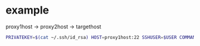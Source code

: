 example
=======


proxy1host -> proxy2host -> targethost 
```bash
PRIVATEKEY=$(cat ~/.ssh/id_rsa) HOST=proxy1host:22 SSHUSER=$USER COMMAND="ssh -A proxy2host ssh -A targethost hostname" ./exampleClient`
```
